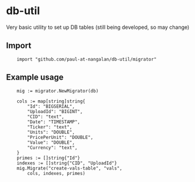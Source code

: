 # db-util
Very basic utility to set up DB tables (still being developed, so may change)

## Import

```
    import "github.com/paul-at-nangalan/db-util/migrator"
```

## Example usage

```
	mig := migrator.NewMigrator(db)

	cols := map[string]string{
		"Id": "BIGSERIAL",
		"UploadId": "BIGINT",
		"CID": "text",
		"Date": "TIMESTAMP",
		"Ticker": "text",
		"Units": "DOUBLE",
		"PricePerUnit": "DOUBLE",
		"Value": "DOUBLE",
		"Currency": "text",
	}
	primes := []string{"Id"}
	indexes := []string{"CID", "UploadId"}
	mig.Migrate("create-vals-table", "vals",
		cols, indexes, primes)
```
